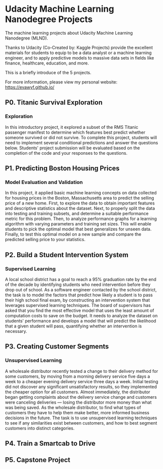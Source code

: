 # Udacity Machine Learning Nanodegree Projects
The machine learning projects about Udacity Machine Learning Nanodegree (MLND). 

Thanks to Udacity (Co-Created by: Kaggle Projects) provide the excellent materials for students to equip to be a data analyst or a machine learning engineer, and to apply predictive models to massive data sets in fields like finance, healthcare, education, and more. 

This is a briefly introduce of the 5 projects. 

For more information, please view my personal website: https://evawyf.github.io/


## P0. Titanic Survival Exploration

### Exploration

In this introductory project, it explored a subset of the RMS Titanic passenger manifest to determine which features best predict whether someone survived or did not survive. To complete this project, students will need to implement several conditional predictions and answer the questions below. Students' project submission will be evaluated based on the completion of the code and your responses to the questions.

## P1. Predicting Boston Housing Prices

### Model Evaluation and Validation

In this project, it applied basic machine learning concepts on data collected for housing prices in the Boston, Massachusetts area to predict the selling price of a new home. First, to explore the data to obtain important features and descriptive statistics about the dataset. Next, to properly split the data into testing and training subsets, and determine a suitable performance metric for this problem. Then, to analyze performance graphs for a learning algorithm with varying parameters and training set sizes. This will enable students to pick the optimal model that best generalizes for unseen data. Finally, to test this optimal model on a new sample and compare the predicted selling price to your statistics.

## P2. Build a Student Intervention System

### Supervised Learning

A local school district has a goal to reach a 95% graduation rate by the end of the decade by identifying students who need intervention before they drop out of school. As a software engineer contacted by the school district, the task is to model the factors that predict how likely a student is to pass their high school final exam, by constructing an intervention system that leverages supervised learning techniques. The board of supervisors has asked that you find the most effective model that uses the least amount of computation costs to save on the budget. It needs to analyze the dataset on students' performance and develops a model that will predict the likelihood that a given student will pass, quantifying whether an intervention is necessary.

## P3. Creating Customer Segments

### Unsupervised Learning

A wholesale distributor recently tested a change to their delivery method for some customers, by moving from a morning delivery service five days a week to a cheaper evening delivery service three days a week. Initial testing did not discover any significant unsatisfactory results, so they implemented the cheaper option for all customers. Almost immediately, the distributor began getting complaints about the delivery service change and customers were canceling deliveries — losing the distributor more money than what was being saved. As the wholesale distributor, to find what types of customers they have to help them make better, more informed business decisions in the future. The task is to use unsupervised learning techniques to see if any similarities exist between customers, and how to best segment customers into distinct categories.

## P4. Train a Smartcab to Drive

## P5. Capstone Project
